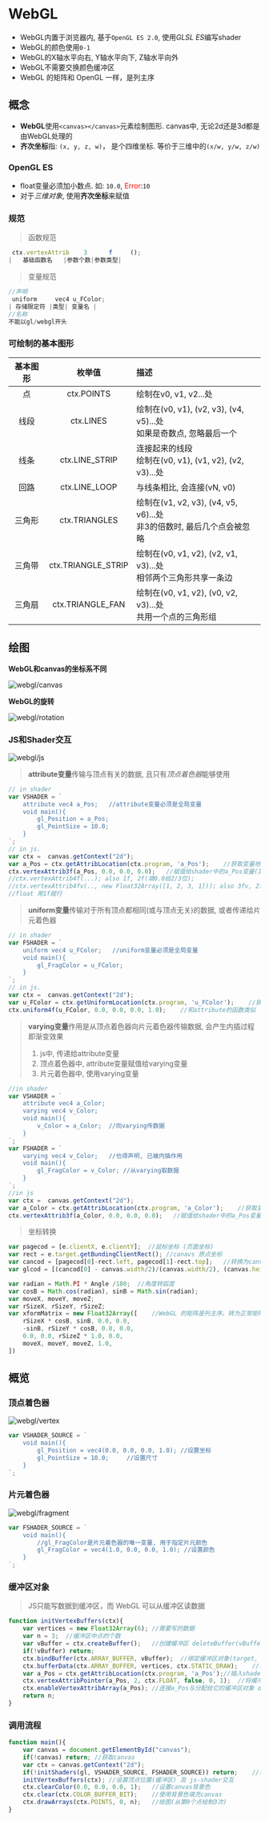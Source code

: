 # WebGL
- WebGL内置于浏览器内, 基于`OpenGL ES 2.0`, 使用*GLSL ES*编写shader
- WebGL的颜色使用`0-1`
- WebGL的X轴水平向右, Y轴水平向下, Z轴水平向外
- WebGL不需要交换颜色缓冲区
- WebGL 的矩阵和 OpenGL 一样，是列主序

## 概念
- **WebGL**使用`<canvas></canvas>`元素绘制图形. canvas中, 无论2d还是3d都是由WebGL处理的
- **齐次坐标**指: `(x, y, z, w)`， 是个四维坐标. 等价于三维中的`(x/w, y/w, z/w)`

### OpenGL ES
- float变量必须加小数点. 如: `10.0`, <span style="color:red">Error</span>:`10`
- 对于*三维对象*, 使用**齐次坐标**来赋值

### 规范

> 函数规范

```js
 ctx.vertexAttrib    3      f     ();
|   基础函数名   |参数个数|参数类型|
```

> 变量规范

```js
//声明
 uniform     vec4 u_FColor;
| 存储限定符 |类型| 变量名 |
//名称
不能以gl/webgl开头
```

### 可绘制的基本图形

|基本图形|枚举值|描述|
|:-:|:-:|:-|
|点|ctx.POINTS|绘制在v0, v1, v2...处|
|线段|ctx.LINES|绘制在(v0, v1), (v2, v3), (v4, v5)...处<br>如果是奇数点, 忽略最后一个|
|线条|ctx.LINE_STRIP|连接起来的线段<br>绘制在(v0, v1), (v1, v2), (v2, v3)...处|
|回路|ctx.LINE_LOOP|与线条相比, 会连接(vN, v0)|
|三角形|ctx.TRIANGLES|绘制在(v1, v2, v3), (v4, v5, v6)...处<br>非3的倍数时, 最后几个点会被忽略|
|三角带|ctx.TRIANGLE_STRIP|绘制在(v0, v1, v2), (v2, v1, v3)...处<br>相邻两个三角形共享一条边|
|三角扇|ctx.TRIANGLE_FAN|绘制在(v0, v1, v2), (v0, v2, v3)...处<br>共用一个点的三角形组|

## 绘图
**WebGL和canvas的坐标系不同**

![webgl/canvas](../assets/webgl-canvas.png)

**WebGL的旋转**

![webgl/rotation](../assets/webgl-rotation.png)

### JS和Shader交互

![webgl/js](../assets/webgl-js.png)

> **attribute变量**传输与顶点有关的数据, 且只有*顶点着色器*能够使用

```js
// in shader
var VSHADER = `
    attribute vec4 a_Pos;   //attribute变量必须是全局变量
    void main(){
        gl_Position = a_Pos;
        gl_PointSize = 10.0;
    }
`;
// in js.
var ctx =  canvas.getContext("2d");
var a_Pos = ctx.getAttribLocation(ctx.program, 'a_Pos');    //获取变量地址, 赋值时需要该地址才能赋值成功
ctx.vertexAttrib3f(a_Pos, 0.0, 0.0, 0.0);   //赋值给shader中的a_Pos变量(第四位填1.0)
//ctx.vertexAttrib4f(...); also 1f, 2f(填0.0给2/3位);
//ctx.vertexAttrib4fv(.., new Float32Array([1, 2, 3, 1])); also 3fv, 2fv, 1fv
//float 用1f就行
```

> **uniform变量**传输对于所有顶点都相同(或与顶点无关)的数据, 或者传递给片元着色器

```js
// in shader
var FSHADER = `
    uniform vec4 u_FColor;   //uniform变量必须是全局变量
    void main(){
        gl_FragColor = u_FColor;
    }
`;
// in js.
var ctx =  canvas.getContext("2d");
var u_FColor = ctx.getUniformLocation(ctx.program, 'u_FColor');    //获取变量地址, 赋值时需要该地址才能赋值成功
ctx.uniform4f(u_FColor, 0.0, 0.0, 0.0, 1.0);    //和attribute的函数类似
```

> **varying变量**作用是从顶点着色器向片元着色器传输数据, 会产生内插过程即渐变效果<br/>
> 1. js中, 传递给attribute变量<br/>
> 2. 顶点着色器中, attribute变量赋值给varying变量<br/>
> 3. 片元着色器中, 使用varying变量<br/>

```js
//in shader
var VSHADER = `
    attribute vec4 a_Color;
    varying vec4 v_Color;
    void main(){
        v_Color = a_Color;  //向varying传数据
    }
`;
var FSHADER = `
    varying vec4 v_Color;   //也得声明, 已被内插作用
    void main(){
        gl_FragColor = v_Color; //从varying取数据
    }
`;
//in js
var ctx =  canvas.getContext("2d");
var a_Color = ctx.getAttribLocation(ctx.program, 'a_Color');    //获取变量地址, 赋值时需要该地址才能赋值成功
ctx.vertexAttrib3f(a_Color, 0.0, 0.0, 0.0);   //赋值给shader中的a_Pos变量
```

> 坐标转换

```js
var pagecod = [e.clientX, e.clientY];  //鼠标坐标 (页面坐标)
var rect = e.target.getBundingClientRect(); //canavs 原点坐标
var cancod = [pagecod[0]-rect.left, pagecod[1]-rect.top];   //转换为canvas坐标
var glcod = [(cancod[0] - canvas.width/2)/(canvas.width/2), (canvas.height/2 - cancod[1])/(canvas.height/2);    //webgl坐标
```

```js
var radian = Math.PI * Angle /180;  //角度转弧度
var cosB = Math.cos(radian), sinB = Math.sin(radian);
var moveX, moveY, moveZ;
var rSizeX, rSizeY, rSizeZ;
var xformMatrix = new Float32Array([    //WebGL 的矩阵是列主序。转为正常矩阵需要转置
    rSizeX * cosB, sinB, 0.0, 0.0,
    -sinB, rSizeY * cosB, 0.0, 0.0,
    0.0, 0.0, rSizeZ * 1.0, 0.0,
    moveX, moveY, moveZ, 1.0,
])
```
## 概览
### 顶点着色器
![webgl/vertex](../assets/webgl-vertex.png)

```js
var VSHADER_SOURCE = `
    void main(){
        gl_Position = vec4(0.0, 0.0, 0.0, 1.0); //设置坐标
        gl_PointSize = 10.0;     //设置尺寸
    }
`;
```
### 片元着色器
![webgl/fragment](../assets/webgl-fragment.png)

```js
var FSHADER_SOURCE = `
    void main(){
        //gl_FragColor是片元着色器的唯一变量, 用于指定片元颜色
        gl_FragColor = vec4(1.0, 0.0, 0.0, 1.0); //设置颜色
    }
`;
```
### 缓冲区对象
> JS只能写数据到缓冲区，而 WebGL 可以从缓冲区读数据

```js
function initVertexBuffers(ctx){
    var vertices = new Float32Array(6); //需要写的数据
    var n = 3;  //缓冲区中点的个数
    var vBuffer = ctx.createBuffer();   //创建缓冲区 deleteBuffer(vBuffer)
    if(!vBuffer) return;
    ctx.bindBuffer(ctx.ARRAY_BUFFER, vBuffer);  //绑定缓冲区对象(target, buffer)
    ctx.bufferData(ctx.ARRAY_BUFFER, vertices, ctx.STATIC_DRAW);    //写入数据到"缓冲区对应目标"(ctx.ARRAY_BUFFER)
    var a_Pos = ctx.getAttribLocation(ctx.program, 'a_Pos');//插入shader所需变量
    ctx.vertexAttribPointer(a_Pos, 2, ctx.FLOAT, false, 0, 1);  //将缓冲区对象分配给a_Pos(从第1个数据开始, 每隔0个数据, 每次分配float*2)
    ctx.enableVertexAttribArray(a_Pos); //连接a_Pos与分配给它的缓冲区对象 disable...Array();
    return n;
}
```
### 调用流程
```js
function main(){
    var canvas = document.getElementById("canvas");
    if(!canvas) return; //获取canvas
    var ctx = canvas.getContext("2d");
    if(!initShaders(gl, VSHADER_SOURCE, FSHADER_SOURCE)) return;    //初始化着色器(函数细节之后章节会讲)
    initVertexBuffers(ctx); //设置顶点位置(缓冲区) 及 js-shader交互
    ctx.clearColor(0.0, 0.0, 0.0, 1);   //设置canvas背景色
    ctx.clear(ctx.COLOR_BUFFER_BIT);    //使用背景色填充canvas
    ctx.drawArrays(ctx.POINTS, 0, n);   //绘图(从第0个点绘制3次)
}
```
